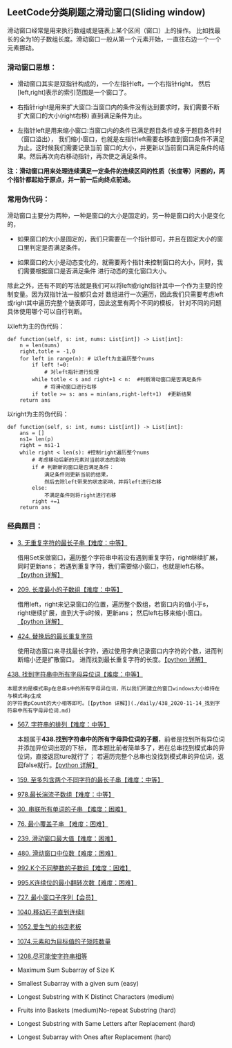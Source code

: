 ## LeetCode分类刷题之滑动窗口(Sliding window)

滑动窗口经常是用来执行数组或是链表上某个区间（窗口）上的操作。
比如找最长的全为1的子数组长度。滑动窗口一般从第一个元素开始，一直往右边一个一个元素挪动。

### 滑动窗口思想：

- 滑动窗口其实是双指针构成的，一个左指针left，一个右指针right，
	然后[left,right]表示的索引范围是一个窗口了。
	
- 右指针right是用来扩大窗口:当窗口内的条件没有达到要求时，我们需要不断扩大窗口的大小(right右移)
	直到满足条件为止。
	
- 左指针left是用来缩小窗口:当窗口内的条件已满足题目条件或多于题目条件时（窗口溢出），
	我们缩小窗口，也就是左指针left需要右移直到窗口条件不满足为止。这时候我们需要记录当前
	窗口的大小，并更新以当前窗口满足条件的结果。然后再次向右移动指针，再次使之满足条件。
 
**注：滑动窗口用来处理连续满足一定条件的连续区间的性质（长度等）问题的，两个指针都起始于原点，并一前一后向终点前进。**

### 常用伪代码：

滑动窗口主要分为两种，一种是窗口的大小是固定的，另一种是窗口的大小是变化的，

- 如果窗口的大小是固定的，我们只需要在一个指针即可，并且在固定大小的窗口里判定是否满足条件。

- 如果窗口的大小是动态变化的，就需要两个指针来控制窗口的大小，同时，我们需要根据窗口是否满足条件
	进行动态的变化窗口大小。

除此之外，还有不同的写法就是我们可以将left或right指针其中一个作为主要的控制变量。因为双指针法一般都只会对
数组进行一次遍历，因此我们只需要考虑left或right其中遍历完整个链表即可，因此这里有两个不同的模板，
针对不同的问题具体使用哪个可以自行判断。

以left为主的伪代码：

```
def function(self, s: int, nums: List[int]) -> List[int]:
	n = len(nums)
	right,totle = -1,0
	for left in range(n): # 以left为主遍历整个nums
		if left !=0:
			# 对left指针进行处理
		while totle < s and right+1 < n:  #判断滑动窗口是否满足条件
			# 将滑动窗口进行右移
		if totle >= s: ans = min(ans,right-left+1)  #更新结果
	return ans
```

以right为主的伪代码：

```
def function(self, s: int, nums: List[int]) -> List[int]:
	ans = []
	ns1= len(p)
	right = ns1-1
	while right < len(s): #控制right遍历整个nums
	    # 考虑移动后新的元素对当前状态的影响
	    if # 判断新的窗口是否满足条件：
			满足条件则更新当前的结果，
			然后去除left带来的状态影响，并将left进行右移
	    else:
	        不满足条件则将right进行右移
	    right +=1
	return ans
```


### 经典题目：

- [3. 无重复字符的最长子串【难度：中等】](https://leetcode-cn.com/problems/longest-substring-without-repeating-characters/)

	借用Set来做窗口，遍历整个字符串中若没有遇到重复字符，right继续扩展，同时更新ans；
	若遇到重复字符，我们需要缩小窗口，也就是left右移。[【python 详解】](./daily/3_2020-11-14_无重复字符的最长子串.md)

- [209. 长度最小的子数组【难度：中等】](https://leetcode-cn.com/problems/minimum-size-subarray-sum/)

	借用left，right来记录窗口的位置，遍历整个数组，若窗口内的值小于s，right继续扩展，直到大于s时候，更新ans；
	然后left右移来缩小窗口。[【python 详解】](./daily/209_2020-11-14_长度最小的子数组.md)

- [424. 替换后的最长重复字符](https://leetcode-cn.com/problems/longest-repeating-character-replacement/)

	使用动态窗口来寻找最长字符，通过使用字典记录窗口内字符的个数，进而判断缩小还是扩散窗口。
	进而找到最长重复字符的长度。[【python 详解】](./daily/424_2020-11-14_替换后的最长重复字符.md)

 [438. 找到字符串中所有字母异位词【难度：中等】](https://leetcode-cn.com/problems/find-all-anagrams-in-a-string/)

	本题求的是模式串p在总串s中的所有字母异位词，所以我们所建立的窗口windows大小维持在与模式串p生成
	的字符表pCount的大小相等即可。[【python 详解】](./daily/438_2020-11-14_找到字符串中所有字母异位词.md)

- [567. 字符串的排列【难度：中等】](https://leetcode-cn.com/problems/permutation-in-string/)

	本题属于**438.找到字符串中的所有字母异位词的子题**，前者是找到所有异位词并添加异位词出现的下标，
	而本题比前者简单多了，若在总串找到模式串的异位词，直接返回ture就行了；
	若遍历完整个总串也没找到模式串的异位词，返回false就行。[【python 详解】](./daily/567_2020-11-14_字符串的排列.md)
		
- [159. 至多包含两个不同字符的最长子串【难度：中等】](https://leetcode-cn.com/problems/longest-substring-with-at-most-two-distinct-characters/)

- [978.最长湍流子数组【难度：中等】](https://leetcode-cn.com/problems/longest-turbulent-subarray/)

- [30. 串联所有单词的子串 【难度：困难】](https://leetcode-cn.com/problems/substring-with-concatenation-of-all-words/)
- [76. 最小覆盖子串 【难度：困难】](https://leetcode-cn.com/problems/minimum-window-substring/)
- [239. 滑动窗口最大值【难度：困难】](https://leetcode-cn.com/problems/sliding-window-maximum/)
- [480. 滑动窗口中位数【难度：困难】](https://leetcode-cn.com/problems/sliding-window-median/)
- [992.K个不同整数的子数组【难度：困难】](https://leetcode-cn.com/problems/subarrays-with-k-different-integers/)
- [995.K连续位的最小翻转次数【难度：困难】](https://leetcode-cn.com/problems/minimum-number-of-k-consecutive-bit-flips/)

- [727. 最小窗口子序列【会员】](https://leetcode-cn.com/problems/minimum-window-subsequence/)
- [1040.移动石子直到连续Ⅱ](https://leetcode-cn.com/problems/subarrays-with-k-different-integers/)
- [1052.爱生气的书店老板](https://leetcode-cn.com/problems/grumpy-bookstore-owner/)
- [1074.元素和为目标值的子矩阵数量](https://leetcode-cn.com/problems/number-of-submatrices-that-sum-to-target/)
- [1208.尽可能使字符串相等](https://leetcode-cn.com/problems/get-equal-substrings-within-budget/)
- Maximum Sum Subarray of Size K
- Smallest Subarray with a given sum (easy)
- Longest Substring with K Distinct Characters (medium)
- Fruits into Baskets (medium)No-repeat Substring (hard)
- Longest Substring with Same Letters after Replacement (hard)
- Longest Subarray with Ones after Replacement (hard)
